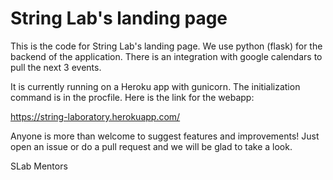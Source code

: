 # String Lab's landing page
This is the code for String Lab's landing page. We use python (flask) for the backend of the application. There is an
integration with google calendars to pull the next 3 events.

It is currently running on a Heroku app with gunicorn. The initialization command is in the procfile. Here is the link
for the webapp:

https://string-laboratory.herokuapp.com/

Anyone is more than welcome to suggest features and improvements! Just open an issue or do a pull request and we will be
glad to take a look.

SLab Mentors
